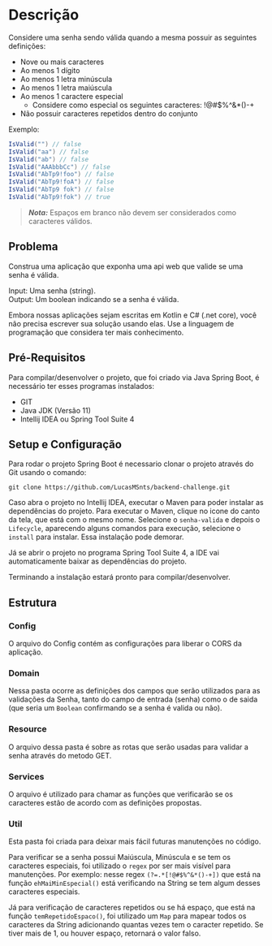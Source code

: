 # Descrição

Considere uma senha sendo válida quando a mesma possuir as seguintes definições:

- Nove ou mais caracteres
- Ao menos 1 dígito
- Ao menos 1 letra minúscula
- Ao menos 1 letra maiúscula
- Ao menos 1 caractere especial
  - Considere como especial os seguintes caracteres: !@#$%^&*()-+
- Não possuir caracteres repetidos dentro do conjunto

Exemplo:  

```c#
IsValid("") // false  
IsValid("aa") // false  
IsValid("ab") // false  
IsValid("AAAbbbCc") // false  
IsValid("AbTp9!foo") // false  
IsValid("AbTp9!foA") // false
IsValid("AbTp9 fok") // false
IsValid("AbTp9!fok") // true
```

> **_Nota:_**  Espaços em branco não devem ser considerados como caracteres válidos.

## Problema

Construa uma aplicação que exponha uma api web que valide se uma senha é válida.

Input: Uma senha (string).  
Output: Um boolean indicando se a senha é válida.

Embora nossas aplicações sejam escritas em Kotlin e C# (.net core), você não precisa escrever sua solução usando elas. Use a linguagem de programação que considera ter mais conhecimento.

## Pré-Requisitos
Para compilar/desenvolver o projeto, que foi criado via Java Spring Boot, é necessário ter esses programas instalados:

- GIT
- Java JDK (Versão 11)
- Intellij IDEA ou Spring Tool Suite 4

## Setup e Configuração 

Para rodar o projeto Spring Boot é necessario clonar o projeto através do Git usando o comando: 
```text
git clone https://github.com/LucasMSnts/backend-challenge.git
```

Caso abra o projeto no Intellij IDEA, executar o Maven para poder instalar as dependências do projeto. Para executar o Maven, clique no icone do canto da tela, que está com o mesmo nome. Selecione o `senha-valida` e depois o `Lifecycle`, aparecendo alguns comandos para execução, selecione o `install` para instalar. Essa instalação pode demorar.

Já se abrir o projeto no programa Spring Tool Suite 4, a IDE vai automaticamente baixar as dependências do projeto.

Terminando a instalação estará pronto para compilar/desenvolver.

## Estrutura 

### Config
O arquivo do Config contém as configurações para liberar o CORS da aplicação. 

### Domain
Nessa pasta ocorre as definições dos campos que serão utilizados para as validações da Senha, tanto do campo de entrada (senha) como o de saida (que seria um `Boolean` confirmando se a senha é valida ou não).

### Resource
O arquivo dessa pasta é sobre as rotas que serão usadas para validar a senha através do metodo GET.

### Services
O arquivo é utilizado para chamar as funções que verificarão se os caracteres estão de acordo com as definições propostas.

### Util

Esta pasta foi criada para deixar mais fácil futuras manutenções no código.

Para verificar se a senha possui Maiúscula, Minúscula e se tem os caracteres especiais, foi utilizado o `regex` por ser mais visível para manutenções. Por exemplo: nesse regex `(?=.*[!@#$%^&*()-+])` que está na função `ehMaiMinEspecial()` está verificando na String se tem algum desses caracteres especiais.

Já para verificação de caracteres repetidos ou se há espaço, que está na função `temRepetidoEspaco()`, foi utilizado um `Map` para mapear todos os caracteres da String adicionando quantas vezes tem o caracter repetido. Se tiver mais de 1, ou houver espaço, retornará o valor falso. 
